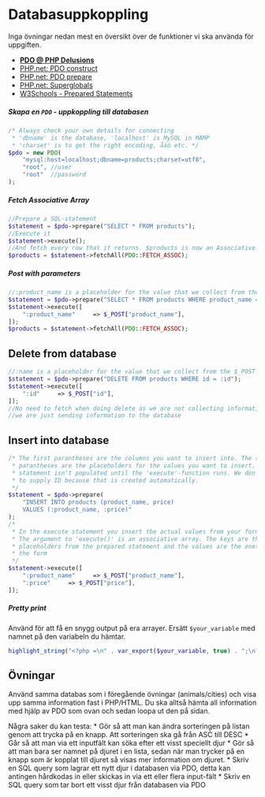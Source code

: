 # Databasuppkoppling

Inga övningar nedan mest en översikt över de funktioner vi ska använda för uppgiften.

* [**PDO @ PHP Delusions**](https://phpdelusions.net/pdo)
* [PHP.net: PDO construct](http://php.net/manual/en/pdo.construct.php)
* [PHP.net: PDO prepare](http://php.net/manual/en/pdo.prepare.php)
* [PHP.net: Superglobals](http://php.net/manual/en/language.variables.superglobals.php)
* [W3Schools - Prepared Statements](https://www.w3schools.com/php/php_mysql_prepared_statements.asp)

##### Skapa en `PDO` - uppkoppling till databasen

```php
/* Always check your own details for connecting
 * 'dbname' is the database, 'localhost' is MySQL in MAMP
 * 'charset' is to get the right encoding, åäö etc. */
$pdo = new PDO(
    "mysql:host=localhost;dbname=products;charset=utf8",
    "root", //user
    "root"  //password
);
```

##### Fetch Associative Array

```php
//Prepare a SQL-statement
$statement = $pdo->prepare("SELECT * FROM products");
//Execute it
$statement->execute();
//And fetch every row that it returns. $products is now an Associative array
$products = $statement->fetchAll(PDO::FETCH_ASSOC);
```

##### Post with parameters

```php
//:product_name is a placeholder for the value that we collect from the $_POST parameter
$statement = $pdo->prepare("SELECT * FROM products WHERE product_name = :product_name");
$statement->execute([
    ":product_name"     => $_POST["product_name"],
]);
$products = $statement->fetchAll(PDO::FETCH_ASSOC);
```

## Delete from database

```php
//:name is a placeholder for the value that we collect from the $_POST parameter
$statement = $pdo->prepare("DELETE FROM products WHERE id = :id");
$statement->execute([
    ":id"     => $_POST["id"],
]);
//No need to fetch when doing delete as we are not collecting information
//we are just sending information to the database
```

## Insert into database

```php
/* The first parantheses are the columns you want to insert into. The second
 * parantheses are the placeholders for the values you want to insert. So the
 * statement isn't populated until the 'execute'-function runs. We don't need
 * to supply ID because that is created automatically.
 */
$statement = $pdo->prepare(
    "INSERT INTO products (product_name, price) 
    VALUES (:product_name, :price)"
);
/* 
 * In the execute statement you insert the actual values from your form submit. 
 * The argument to 'execute()' is an associative array. The keys are the 
 * placeholders from the prepared statement and the values are the ones from
 * the form
 */
$statement->execute([
    ":product_name"     => $_POST["product_name"],
    ":price"     => $_POST["price"],
]);
```

##### Pretty print

Använd för att få en snygg output på era arrayer. Ersätt `$your_variable` med namnet på den variabeln du hämtar.

```php
highlight_string("<?php =\n" . var_export($your_variable, true) . ";\n?>");
```


## Övningar

Använd samma databas som i föregående övningar (animals/cities) och visa upp samma information fast i PHP/HTML. Du ska alltså hämta all information med hjälp av PDO som ovan och sedan loopa ut den på sidan.

Några saker du kan testa:
    * Gör så att man kan ändra sorteringen på listan genom att trycka på en knapp. Att sorteringen ska gå från ASC till DESC
    * Går så att man via ett inputfält kan söka efter ett visst speciellt djur
    * Gör så att man bara ser namnet på djuret i en lista, sedan när man trycker på en knapp som är kopplat till djuret så visas mer information om djuret.
    * Skriv en SQL query som lagrar ett nytt djur i databasen via PDO, detta kan antingen hårdkodas in eller skickas in via ett eller flera input-fält
    * Skriv en SQL query som tar bort ett visst djur från databasen via PDO